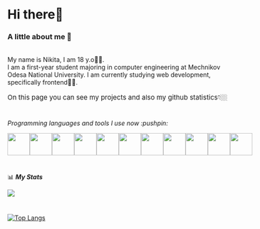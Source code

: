 <h1> Hi there👋</h1>

 ### A little about me :sleeping_bed:
<br>
My name is Nikita, I am 18 y.o👦🏻.
<br>
I am a first-year student majoring in computer engineering at Mechnikov Odesa National University. I am currently studying web development, specifically frontend🧑‍💻. 
<br>
<h2 style='font-weight: 400; font-size: 15px; line-height: 10px;'>On this page you can see my projects and also my github statistics👇🏼 </h1>
<br>
 <p><i>Programming languages and tools I use now :pushpin:</i></p>

<div style='display: flex; align-items: center;'>
<img width='50px' src="https://cdn.jsdelivr.net/gh/devicons/devicon/icons/vscode/vscode-original.svg" />
<img width='50px' src="https://cdn.jsdelivr.net/gh/devicons/devicon/icons/figma/figma-original.svg" />
<img width='50px' src="https://cdn.jsdelivr.net/gh/devicons/devicon/icons/cplusplus/cplusplus-original.svg" />      
<img width='50px' src="https://cdn.jsdelivr.net/gh/devicons/devicon/icons/html5/html5-original.svg" />
<img width='50px' src="https://cdn.jsdelivr.net/gh/devicons/devicon/icons/css3/css3-original.svg" />
<img width='50px' src="https://cdn.jsdelivr.net/gh/devicons/devicon/icons/bash/bash-original.svg" />
<img width='50px' src="https://cdn.jsdelivr.net/gh/devicons/devicon/icons/sass/sass-original.svg" />          
<img width='50px' src="https://cdn.jsdelivr.net/gh/devicons/devicon/icons/javascript/javascript-original.svg" />
<img width='50px' src="https://cdn.jsdelivr.net/gh/devicons/devicon/icons/react/react-original.svg" />
<img width='50px' src="https://cdn.jsdelivr.net/gh/devicons/devicon/icons/firebase/firebase-plain.svg" />
<img width='50px' src="https://cdn.jsdelivr.net/gh/devicons/devicon/icons/tailwindcss/tailwindcss-plain.svg" />
</div>




#


📊 **_My Stats_**

<picture>
<source 
  srcset="https://github-readme-stats.vercel.app/api?username=nuki1048&show_icons=true&theme=dark"
  media="(prefers-color-scheme: dark)"
/>
<source
  srcset="https://github-readme-stats.vercel.app/api?username=nuki1048&show_icons=true"
  media="(prefers-color-scheme: light), (prefers-color-scheme: no-preference)"
/>
<img src="https://github-readme-stats.vercel.app/api?username=nuki1048&show_icons=true" />
</picture>

#
[![Top Langs](https://github-readme-stats.vercel.app/api/top-langs/?username=nuki1048&hide_progress=false)](https://github.com/anuraghazra/github-readme-stats)
